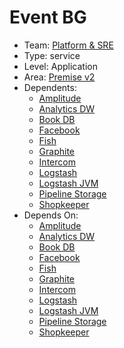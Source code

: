 # Event BG
* Team: [Platform & SRE](../teams/platform.md)
* Type: service
* Level: Application
* Area: [Premise v2](../areas/v2.png)
* Dependents:
  * [Amplitude](amplitude.md)
  * [Analytics DW](analytics-dw.md)
  * [Book DB](book.md)
  * [Facebook](facebook.md)
  * [Fish](fish.md)
  * [Graphite](graphite.md)
  * [Intercom](intercom.md)
  * [Logstash](logstash.md)
  * [Logstash JVM](logstash-jvm.md)
  * [Pipeline Storage](pipeline-storage.md)
  * [Shopkeeper](shopkeeper.md)
* Depends On:
  * [Amplitude](amplitude.md)
  * [Analytics DW](analytics-dw.md)
  * [Book DB](book.md)
  * [Facebook](facebook.md)
  * [Fish](fish.md)
  * [Graphite](graphite.md)
  * [Intercom](intercom.md)
  * [Logstash](logstash.md)
  * [Logstash JVM](logstash-jvm.md)
  * [Pipeline Storage](pipeline-storage.md)
  * [Shopkeeper](shopkeeper.md)
